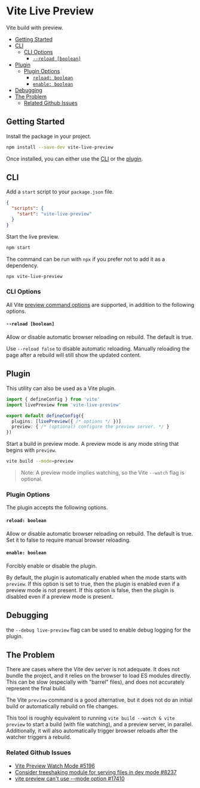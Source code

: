 # Vite Live Preview

Vite build with preview.

- [Getting Started](#getting-started)
- [CLI](#cli)
  - [CLI Options](#cli-options)
    - [`--reload [boolean]`](#--reload-boolean)
- [Plugin](#plugin)
  - [Plugin Options](#plugin-options)
    - [`reload: boolean`](#reload-boolean)
    - [`enable: boolean`](#enable-boolean)
- [Debugging](#debugging)
- [The Problem](#the-problem)
  - [Related Github Issues](#related-github-issues)


## Getting Started

Install the package in your project.

```sh
npm install --save-dev vite-live-preview
```

Once installed, you can either use the [CLI](#cli) or the [plugin](#plugin).

## CLI

Add a `start` script to your `package.json` file.

```json
{
  "scripts": {
    "start": "vite-live-preview"
  }
}
```

Start the live preview.

```sh
npm start
```

The command can be run with `npx` if you prefer not to add it as a dependency.

```sh
npx vite-live-preview
```

### CLI Options

All Vite [preview command options](https://vitejs.dev/guide/cli#vite-preview) are supported, in addition to the following options.

#### `--reload [boolean]`

Allow or disable automatic browser reloading on rebuild. The default is true.

Use `--reload false` to disable automatic reloading. Manually reloading the page after a rebuild will still show the updated content.

## Plugin

This utility can also be used as a Vite plugin.

```ts
import { defineConfig } from 'vite'
import livePreview from 'vite-live-preview'

export default defineConfig({
  plugins: [livePreview({ /* options */ })]
  preview: { /* (optional) configure the preview server. */ }
})
```

Start a build in preview mode. A preview mode is any mode string that begins with `preview`.

```sh
vite build --mode=preview
```

> Note: A preview mode implies watching, so the Vite `--watch` flag is optional.

### Plugin Options

The plugin accepts the following options.

#### `reload: boolean`

Allow or disable automatic browser reloading on rebuild. The default is true. Set it to false to require manual browser reloading.

#### `enable: boolean`

Forcibly enable or disable the plugin.

By default, the plugin is automatically enabled when the mode starts with `preview`. If this option is set to true, then the plugin is enabled even if a preview mode is not present. If this option is false, then the plugin is disabled even if a preview mode is present.

## Debugging

the `--debug live-preview` flag can be used to enable debug logging for the plugin.

## The Problem

There are cases where the Vite dev server is not adequate. It does not bundle the project, and it relies on the browser to load ES modules directly. This can be slow (especially with "barrel" files), and does not accurately represent the final build.

The Vite `preview` command is a good alternative, but it does not do an initial build or automatically rebuild on file changes.

This tool is roughly equivalent to running `vite build --watch & vite preview` to start a build (with file watching), and a preview server, in parallel. Additionally, it will also automatically trigger browser reloads after the watcher triggers a rebuild.

### Related Github Issues

- [Vite Preview Watch Mode #5196](https://github.com/vitejs/vite/issues/5196)
- [Consider treeshaking module for serving files in dev mode #8237](https://github.com/vitejs/vite/issues/8237)
- [vite preview can't use --mode option #17410](https://github.com/vitejs/vite/issues/17410)
